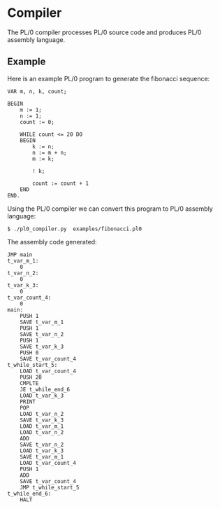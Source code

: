 # Compiler

The PL/0 compiler processes PL/0 source code and produces PL/0 assembly language.

## Example

Here is an example PL/0 program to generate the fibonacci sequence:

```
VAR m, n, k, count;

BEGIN
	m := 1;
	n := 1;
	count := 0;
	
	WHILE count <= 20 DO
	BEGIN
		k := n;
		n := m + n;
		m := k;
		
		! k;
		
		count := count + 1
	END
END.
```

Using the PL/0 compiler we can convert this program to PL/0 assembly language:

```
$ ./pl0_compiler.py  examples/fibonacci.pl0
```

The assembly code generated:

```
JMP main
t_var_m_1:
	0
t_var_n_2:
	0
t_var_k_3:
	0
t_var_count_4:
	0
main:
	PUSH 1
	SAVE t_var_m_1
	PUSH 1
	SAVE t_var_n_2
	PUSH 1
	SAVE t_var_k_3
	PUSH 0
	SAVE t_var_count_4
t_while_start_5:
	LOAD t_var_count_4
	PUSH 20
	CMPLTE
	JE t_while_end_6
	LOAD t_var_k_3
	PRINT
	POP
	LOAD t_var_n_2
	SAVE t_var_k_3
	LOAD t_var_m_1
	LOAD t_var_n_2
	ADD
	SAVE t_var_n_2
	LOAD t_var_k_3
	SAVE t_var_m_1
	LOAD t_var_count_4
	PUSH 1
	ADD
	SAVE t_var_count_4
	JMP t_while_start_5
t_while_end_6:
	HALT
```